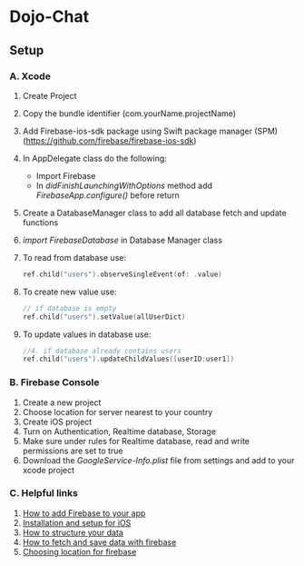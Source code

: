 # Dojo-Chat
 
## Setup

### A. Xcode

1. Create Project
2. Copy the bundle identifier (com.yourName.projectName)
3. Add Firebase-ios-sdk package using Swift package manager (SPM) (https://github.com/firebase/firebase-ios-sdk)
4. In AppDelegate class do the following:
   - Import Firebase
   - In *didFinishLaunchingWithOptions* method add *FirebaseApp.configure()* before return
5. Create a DatabaseManager class to add all database fetch and update functions
6. *import FirebaseDatabase* in Database Manager class
7. To read from database use:

   ~~~swift
   ref.child("users").observeSingleEvent(of: .value)
   ~~~
8. To create new value use:
	
	~~~swift
	// if database is empty
   	ref.child("users").setValue(allUserDict)
	~~~

9. To update values in database use:

	~~~swift
	//4. if database already contains users
   	ref.child("users").updateChildValues([userID:user1])
	~~~
   

### B. Firebase Console

1. Create a new project
2. Choose location for server nearest to your country
3. Create iOS project
4. Turn on Authentication, Realtime database, Storage
5. Make sure under rules for Realtime database, read and write permissions are set to true
6. Download the *GoogleService-Info.plist* file from settings and add to your xcode project

### C. Helpful links
1. [How to add Firebase to your app](https://firebase.google.com/docs/ios/setup)
2. [Installation and setup for iOS](https://firebase.google.com/docs/database/ios/start)
3. [How to structure your data](https://firebase.google.com/docs/database/ios/structure-data)
4. [How to fetch and save data with firebase](https://firebase.google.com/docs/database/ios/read-and-write)
5. [Choosing location for firebase](https://firebase.google.com/docs/firestore/locations)
